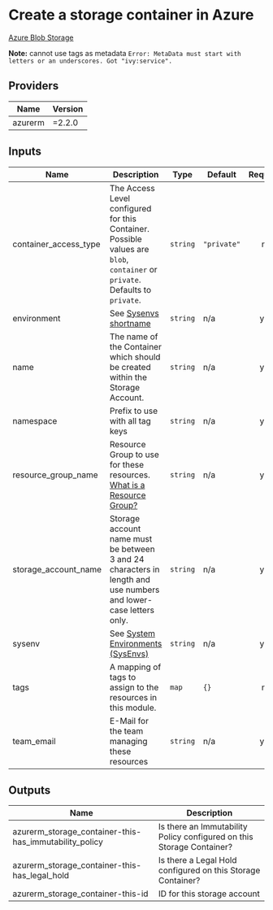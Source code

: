 # Create a storage container in Azure

[Azure Blob Storage](https://docs.microsoft.com/en-us/azure/storage/blobs/storage-blobs-introduction)

**Note:** cannot use tags as metadata `Error: MetaData must start with letters or an underscores. Got "ivy:service".`

<!-- BEGINNING OF PRE-COMMIT-TERRAFORM DOCS HOOK -->
## Providers

| Name | Version |
|------|---------|
| azurerm | =2.2.0 |

## Inputs

| Name | Description | Type | Default | Required |
|------|-------------|------|---------|:-----:|
| container\_access\_type | The Access Level configured for this Container. Possible values are `blob`, `container` or `private`. Defaults to `private`. | `string` | `"private"` | no |
| environment | See [Sysenvs shortname](https://github.com/nxtlytics/ivy-documentation/blob/master/howto/Architecture/Specifications_and_Definitions/System_Environments_SysEnvs.md#short-name-aka-dcvpc-name) | `string` | n/a | yes |
| name | The name of the Container which should be created within the Storage Account. | `string` | n/a | yes |
| namespace | Prefix to use with all tag keys | `string` | n/a | yes |
| resource\_group\_name | Resource Group to use for these resources. [What is a Resource Group?](https://docs.microsoft.com/en-us/azure/cloud-adoption-framework/ready/azure-setup-guide/organize-resources?tabs=AzureManagmentGroupsAndHierarchy) | `string` | n/a | yes |
| storage\_account\_name | Storage account name must be between 3 and 24 characters in length and use numbers and lower-case letters only. | `string` | n/a | yes |
| sysenv | See [System Environments (SysEnvs)](https://github.com/nxtlytics/ivy-documentation/blob/master/howto/Architecture/Specifications_and_Definitions/System_Environments_SysEnvs.md) | `string` | n/a | yes |
| tags | A mapping of tags to assign to the resources in this module. | `map` | `{}` | no |
| team\_email | E-Mail for the team managing these resources | `string` | n/a | yes |

## Outputs

| Name | Description |
|------|-------------|
| azurerm\_storage\_container-this-has\_immutability\_policy | Is there an Immutability Policy configured on this Storage Container? |
| azurerm\_storage\_container-this-has\_legal\_hold | Is there a Legal Hold configured on this Storage Container? |
| azurerm\_storage\_container-this-id | ID for this storage account |

<!-- END OF PRE-COMMIT-TERRAFORM DOCS HOOK -->
